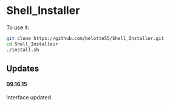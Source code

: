 # Shell_Installer

To use it:
```sh
git clone https://github.com/belotte55/Shell_Installer.git
cd Shell_Installeur
./install.sh
```
## Updates
#### 09.16.15
Interface updated.
